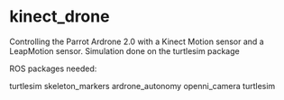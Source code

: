 kinect_drone
============

Controlling the Parrot Ardrone 2.0 with a Kinect Motion sensor and a LeapMotion sensor.
Simulation done on the turtlesim package


ROS packages needed:

turtlesim
skeleton_markers
ardrone_autonomy
openni_camera
turtlesim



